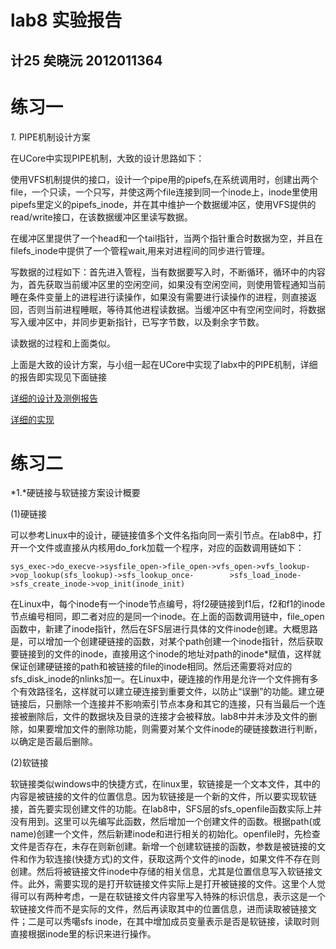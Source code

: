 lab8 实验报告
=======================
计25 矣晓沅 2012011364
-----------------------------------------
# 练习一

*1.* PIPE机制设计方案

在UCore中实现PIPE机制，大致的设计思路如下：

使用VFS机制提供的接口，设计一个pipe用的pipefs,在系统调用时，创建出两个file，一个只读，一个只写，并使这两个file连接到同一个inode上，inode里使用pipefs里定义的pipefs_inode，并在其中维护一个数据缓冲区，使用VFS提供的read/write接口，在该数据缓冲区里读写数据。

在缓冲区里提供了一个head和一个tail指针，当两个指针重合时数据为空，并且在filefs_inode中提供了一个管程wait,用来对进程间的同步进行管理。

写数据的过程如下：首先进入管程，当有数据要写入时，不断循环，循环中的内容为，首先获取当前缓冲区里的空闲空间，如果没有空闲空间，则使用管程通知当前睡在条件变量上的进程进行读操作，如果没有需要进行读操作的进程，则直接返回，否则当前进程睡眠，等待其他进程读数据。当缓冲区中有空闲空间时，将数据写入缓冲区中，并同步更新指针，已写字节数，以及剩余字节数。

读数据的过程和上面类似。

上面是大致的设计方案，与小组一起在UCore中实现了labx中的PIPE机制，详细的报告即实现见下面链接

[详细的设计及测例报告](https://github.com/chyyuu/ucore_lab/tree/master/labcodes_answer/lab8_result)

[详细的实现](https://github.com/swnhieian/ucore_lab/tree/master/labcodes/labx-pipe)


# 练习二

*1.*硬链接与软链接方案设计概要

(1)硬链接

可以参考Linux中的设计，硬链接值多个文件名指向同一索引节点。在lab8中，打开一个文件或直接从内核用do_fork加载一个程序，对应的函数调用链如下：

    sys_exec->do_execve->sysfile_open->file_open->vfs_open->vfs_lookup->vop_lookup(sfs_lookup)->sfs_lookup_once-        >sfs_load_inode->sfs_create_inode->vop_init(inode_init)
    
在Linux中，每个inode有一个inode节点编号，将f2硬链接到f1后，f2和f1的inode节点编号相同，即二者对应的是同一个inode。在上面的函数调用链中，file_open函数中，新建了inode指针，然后在SFS层进行具体的文件inode创建。大概思路是，可以增加一个创建硬链接的函数，对某个path创建一个inode指针，然后获取要链接到的文件的inode，直接用这个inode的地址对path的inode*赋值，这样就保证创建硬链接的path和被链接的file的inode相同。然后还需要将对应的sfs_disk_inode的nlinks加一。在Linux中，硬连接的作用是允许一个文件拥有多个有效路径名，这样就可以建立硬连接到重要文件，以防止“误删”的功能。建立硬链接后，只删除一个连接并不影响索引节点本身和其它的连接，只有当最后一个连接被删除后，文件的数据块及目录的连接才会被释放。lab8中并未涉及文件的删除，如果要增加文件的删除功能，则需要对某个文件inode的硬链接数进行判断，以确定是否最后删除。

(2)软链接

软链接类似windows中的快捷方式，在linux里，软链接是一个文本文件，其中的内容是被链接的文件的位置信息。因为软链接是一个新的文件，所以要实现软链接，首先要实现创建文件的功能。在lab8中，SFS层的sfs_openfile函数实际上并没有用到。这里可以先编写此函数，然后增加一个创建文件的函数。根据path(或name)创建一个文件，然后新建inode和进行相关的初始化。openfile时，先检查文件是否存在，未存在则新创建。新增一个创建软链接的函数，参数是被链接的文件和作为软连接(快捷方式)的文件，获取这两个文件的inode，如果文件不存在则创建。然后将被链接文件inode中存储的相关信息，尤其是位置信息写入软链接文件。此外，需要实现的是打开软链接文件实际上是打开被链接的文件。这里个人觉得可以有两种考虑，一是在软链接文件内容里写入特殊的标识信息，表示这是一个软链接文件而不是实际的文件，然后再读取其中的位置信息，进而读取被链接文件；二是可以秀噶sfs inode，在其中增加成员变量表示是否是软链接，读取时则直接根据inode里的标识来进行操作。


